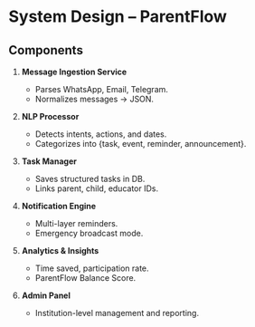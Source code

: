 # System Design – ParentFlow

## Components

1. **Message Ingestion Service**
   - Parses WhatsApp, Email, Telegram.
   - Normalizes messages → JSON.

2. **NLP Processor**
   - Detects intents, actions, and dates.
   - Categorizes into {task, event, reminder, announcement}.

3. **Task Manager**
   - Saves structured tasks in DB.
   - Links parent, child, educator IDs.

4. **Notification Engine**
   - Multi-layer reminders.
   - Emergency broadcast mode.

5. **Analytics & Insights**
   - Time saved, participation rate.
   - ParentFlow Balance Score.

6. **Admin Panel**
   - Institution-level management and reporting.
